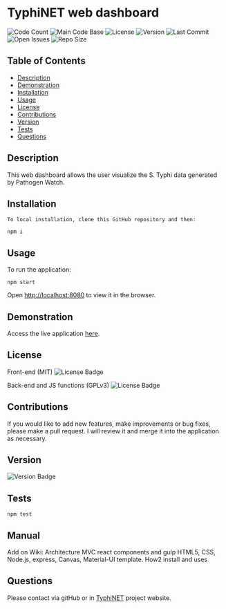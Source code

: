 # TyphiNET web dashboard
  
  ![Code Count](https://img.shields.io/github/languages/count/zadyson/TyphiNET) 
  ![Main Code Base](https://img.shields.io/github/languages/top/zadyson/TyphiNET) 
  ![License](https://img.shields.io/badge/license-MIT-blue) 
  ![Version](https://img.shields.io/badge/version-1.0-red) 
  ![Last Commit](https://img.shields.io/github/last-commit/zadyson/TyphiNET) 
  ![Open Issues](https://img.shields.io/github/issues-raw/zadyson/TyphiNET) 
  ![Repo Size](https://img.shields.io/github/repo-size/zadyson/TyphiNET)

  ## Table of Contents

  * [Description](#Description)
  * [Demonstration](#Demonstration)
  * [Installation](#Installation)
  * [Usage](#Usage)
  * [License](#License)
  * [Contributions](#Contributions)
  * [Version](#Version)
  * [Tests](#Tests)
  * [Questions](#Questions)

  ## Description

  This web dashboard allows the user visualize the S. Typhi data generated by Pathogen Watch.

  ## Installation
    
    To local installation, clone this GitHub repository and then:

  ``` npm i ```

  ## Usage

  To run the application:

   ``` npm start ```

  Open [http://localhost:8080](http://localhost:8080) to view it in the browser.

  ## Demonstration

  Access the live application [here](http://localhost:8080).
    
  ## License

  Front-end (MIT)
  ![License Badge](https://img.shields.io/badge/license-MIT-blue)

  Back-end and JS functions (GPLv3)
  ![License Badge](https://img.shields.io/badge/license-MIT-blue)

  ## Contributions

  If you would like to add new features, make improvements or bug fixes, please make a pull request. I will review it and merge it into the application as necessary.

  ## Version

  ![Version Badge](https://img.shields.io/badge/version-1.0-red)


  ## Tests

  ```npm test```

  ## Manual

  Add on Wiki:
  Architecture
  MVC
  react components and gulp
  HTML5, CSS, Node.js, express, Canvas, Material-UI
  template.
  How2 install and uses

  ## Questions

  Please contact via gitHub or in [TyphiNET](http://localhost:8080)  project website.
